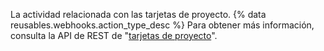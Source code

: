 La actividad relacionada con las tarjetas de proyecto. {% data reusables.webhooks.action_type_desc %} Para obtener más información, consulta la API de REST de "[tarjetas de proyecto](/rest/reference/projects#cards)".
